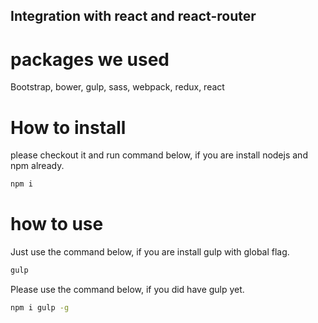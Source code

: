 Integration with react and react-router
---------------------------------------

# packages we used

Bootstrap, bower, gulp, sass, webpack, redux, react

# How to install

please checkout it and run command below, if you are install nodejs and npm
already.

```bash
npm i
```

# how to use

Just use the command below, if you are install gulp with global flag.

```bash
gulp
```

Please use the command below, if you did have gulp yet.

```bash
npm i gulp -g
```
